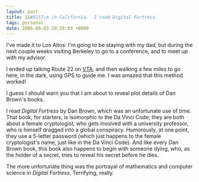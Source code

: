 ```yaml
---
layout: post
title: I&#8217;m in California.  I read Digital Fortress.
tags: personal
date: 2006-09-03 20:28:03 +0000
---
```


I've made it to Los Altos: I'm going to be staying with my dad, but during the next couple weeks visiting Berkeley to go to a conference, and to meet up with my advisor.

I ended up talking Route 22 on [VTA](http://en.wikipedia.org/wiki/Valley_Transit_Authority#Bus_routes), and then walking a few miles to go here, in the dark, using GPS to guide me.  I was amazed that this method worked!

I guess I should warn you that I am about to reveal plot details of Dan Brown's books.

I read *Digital Fortress* by Dan Brown, which was an unfortunate use of time.  That book, for starters, is isomorphic to the Da Vinci Code; they are both about a female cryptologist, who gets involved with a university professor, who is himself dragged into a global conspiracy.  Humorously, at one point, they use a 5-letter password (which just happens to the female cryptologist's name, just like in the Da Vinci Code).  And like every Dan Brown book, this book also happens to begin with someone dying, who, as the holder of a secret, tries to reveal his secret before he dies.

The more unfortunate thing was the portrayal of mathematics and computer science in *Digital Fortress*.  Terrifying, really.

